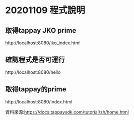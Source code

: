 # 20201109 程式說明 <br/>

## 取得tappay JKO prime <br/>
http://localhost:8080/jko_index.html <br/>

## 確認程式是否可運行 <br/>
http://localhost:8080/hello <br/>

## 取得tappay的prime <br/>
http://localhost:8080/index.html <br/>



資料來源:https://docs.tappaysdk.com/tutorial/zh/home.html
